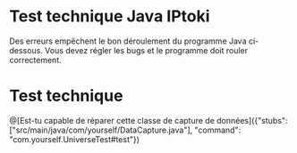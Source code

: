 # Test technique Java IPtoki

Des erreurs empêchent le bon déroulement du programme Java ci-dessous.
Vous devez régler les bugs et le programme doit rouler correctement.

# Test technique

@[Est-tu capable de réparer cette classe de capture de données]({"stubs": ["src/main/java/com/yourself/DataCapture.java"], "command": "com.yourself.UniverseTest#test"})

